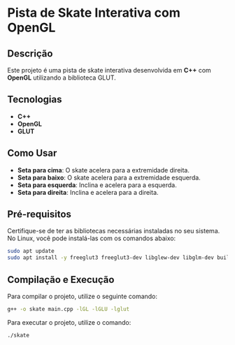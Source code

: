 # Pista de Skate Interativa com OpenGL

## Descrição
Este projeto é uma pista de skate interativa desenvolvida em **C++** com **OpenGL** utilizando a biblioteca GLUT.

## Tecnologias
- **C++**
- **OpenGL**
- **GLUT**

## Como Usar
- **Seta para cima**: O skate acelera para a extremidade direita.
- **Seta para baixo**: O skate acelera para a extremidade esquerda.
- **Seta para esquerda**: Inclina e acelera para a esquerda.
- **Seta para direita**: Inclina e acelera para a direita.

## Pré-requisitos
Certifique-se de ter as bibliotecas necessárias instaladas no seu sistema. No Linux, você pode instalá-las com os comandos abaixo:

```bash
sudo apt update
sudo apt install -y freeglut3 freeglut3-dev libglew-dev libglm-dev build-essential
```
## Compilação e Execução
Para compilar o projeto, utilize o seguinte comando:

```bash
g++ -o skate main.cpp -lGL -lGLU -lglut
```

Para executar o projeto, utilize o comando:
```bash
./skate
```